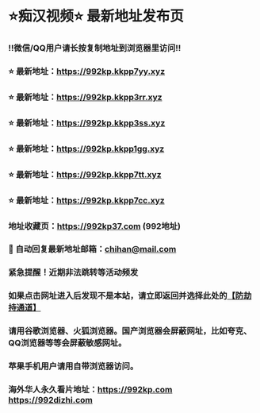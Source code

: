 # ⭐️痴汉视频⭐️ 最新地址发布页

### ‼️微信/QQ用户请长按复制地址到浏览器里访问‼️

### ⭐️ 最新地址：https://992kp.kkpp7yy.xyz

### ⭐️ 最新地址：https://992kp.kkpp3rr.xyz

### ⭐️ 最新地址：https://992kp.kkpp3ss.xyz

### ⭐️ 最新地址：https://992kp.kkpp1gg.xyz

### ⭐️ 最新地址：https://992kp.kkpp7tt.xyz

### ⭐️ 最新地址：https://992kp.kkpp7cc.xyz



### 地址收藏页：https://992kp37.com (992地址)
### 📧 自动回复最新地址邮箱：chihan@mail.com
### 紧急提醒！近期非法跳转等活动频发
### 如果点击网址进入后发现不是本站，请立即返回并选择此处的[【防劫持通道】](https://23.224.130.222:7583)
### 请用谷歌浏览器、火狐浏览器。国产浏览器会屏蔽网址，比如夸克、QQ浏览器等等会屏蔽敏感网址。
### 苹果手机用户请用自带浏览器访问。
### 海外华人永久看片地址：https://992kp.com  https://992dizhi.com
